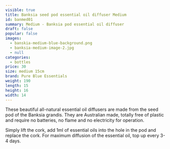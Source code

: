 ```yaml
---
visible: true
title: Banksia seed pod essential oil diffuser Medium
id: banmed01
summary: Medium - Banksia pod essential oil diffuser
draft: false
popular: false
images:
  - banskia-medium-blue-background.png
  - banksia-medium-image-2.jpg
  - null
categories:
  - bottles
price: 30
size: medium 15cm
brand: Pure Blue Essentials
weight: 190
length: 15
height: 16
width: 14
---
```

T﻿hese beautiful all-natural essential oil diffusers are made from the seed pod of the Banksia grandis.  They are Australian made, totally free of plastic and require no batteries, no flame and no electricity for operation. 

S﻿imply lift the cork, add 1ml of essential oils into the hole in the pod and replace the cork.  For maximum diffusion of the essential oil, top up every 3-4 days.
